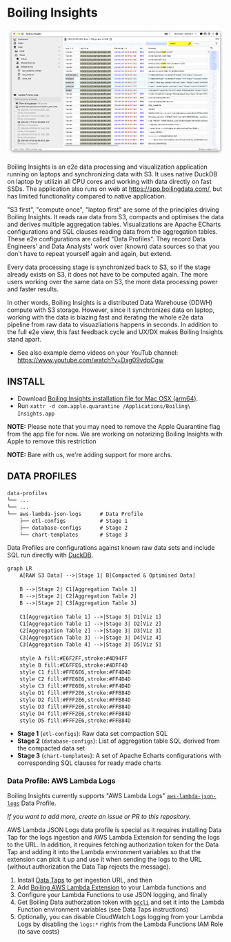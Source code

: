 # Boiling Insights

<p align="center">
  <img src="img/2024-09-11__BoilingInsights_screenshot.png" title="Boiling Insights Example Screenshot">
</p>

Boiling Insights is an e2e data processing and visualization application running on laptops and synchronizing data with S3. It uses native DuckDB on laptop by utilizin all CPU cores and working with data directly on fast SSDs. The application also runs on web at https://app.boilingdata.com/, but has limited functionality compared to native application.

"S3 first", "compute once", "laptop first" are some of the principles driving Boiling Insights. It reads raw data from S3, compacts and optimises the data and derives multiple aggregation tables. Visualizations are Apache ECharts configurations and SQL clauses reading data from the aggregation tables. These e2e configurations are called "Data Profiles". They record Data Engineers' and Data Analysts' work over (known) data sources so that you don't have to repeat yourself again and again, but extend.

Every data processing stage is synchronized back to S3, so if the stage already exists on S3, it does not have to be computed again. The more users working over the same data on S3, the more data processing power and faster results.

In other words, Boiling Insights is a distributed Data Warehouse (DDWH) compute with S3 storage. However, since it synchronizes data on laptop, working with the data is blazing fast and iterating the whole e2e data pipeline from raw data to visuazliations happens in seconds. In addition to the full e2e view, this fast feedback cycle and UX/DX makes Boiling Insights stand apart.

- See also example demo videos on your YouTub channel: https://www.youtube.com/watch?v=Dxg09vdpCgw

## INSTALL

- Download [Boiling Insights installation file for Mac OSX (arm64)](BoilingInsights-0.8.3-arm64.dmg).
- Run `xattr -d com.apple.quarantine /Applications/Boiling\ Insights.app`

**NOTE:** Please note that you may need to remove the Apple Quarantine flag from the app file for now. We are working on notarizing Boiling Insights with Apple to remove this restriction

**NOTE:** Bare with us, we're adding support for more archs.

## DATA PROFILES

```shell
data-profiles
└── ...
└── ...
└── aws-lambda-json-logs      # Data Profile
    ├── etl-configs           # Stage 1
    ├── database-configs      # Stage 2
    └── chart-templates       # Stage 3
```

Data Profiles are configurations against known raw data sets and include SQL run directly with [DuckDB](https://www.duckdb.org/).

```mermaid
graph LR
    A[RAW S3 Data] -->|Stage 1| B[Compacted & Optimised Data]

    B -->|Stage 2| C1[Aggregation Table 1]
    B -->|Stage 2| C2[Aggregation Table 2]
    B -->|Stage 2| C3[Aggregation Table 3]

    C1[Aggregation Table 1] -->|Stage 3| D1[Viz 1]
    C1[Aggregation Table 1] -->|Stage 3| D2[Viz 2]
    C2[Aggregation Table 2] -->|Stage 3| D3[Viz 3]
    C3[Aggregation Table 3] -->|Stage 3| D4[Viz 4]
    C3[Aggregation Table 4] -->|Stage 3| D5[Viz 5]

    style A fill:#E6F2FF,stroke:#4D94FF
    style B fill:#E6FFE6,stroke:#4DFF4D
    style C1 fill:#FFE6E6,stroke:#FF4D4D
    style C2 fill:#FFE6E6,stroke:#FF4D4D
    style C3 fill:#FFE6E6,stroke:#FF4D4D
    style D1 fill:#FFF2E6,stroke:#FFB84D
    style D2 fill:#FFF2E6,stroke:#FFB84D
    style D3 fill:#FFF2E6,stroke:#FFB84D
    style D4 fill:#FFF2E6,stroke:#FFB84D
    style D5 fill:#FFF2E6,stroke:#FFB84D
```

- **Stage 1** (`etl-configs`): Raw data set compaction SQL
- **Stage 2** (`database-configs`): List of aggregation table SQL derived from the compacted data set
- **Stage 3** (`chart-templates`): A set of Apache Echarts configurations with corresponding SQL clauses for ready made charts

### Data Profile: AWS Lambda Logs

Boiling Insights currently supports "AWS Lambda Logs" [`aws-lambda-json-logs`](data-profiles/aws-lambda-json-logs/) Data Profile.

_If you want to add more, create an issue or PR to this repository._

AWS Lambda JSON Logs data profile is special as it requires installing Data Tap for the logs ingestion and AWS Lambda Extension for sending the logs to the URL. In addition, it requires fetching authorization token for the Data Tap and adding it into the Lambda environment variables so that the extension can pick it up and use it when sending the logs to the URL (without authorization the Data Tap rejects the message).

1. Install [Data Taps](https://github.com/boilingdata/data-taps-template) to get ingestion URL, and then
2. Add [Boiling AWS Lambda Extension](https://github.com/dforsber/data-taps-lambda-extension) to your Lambda functions and
3. Configure your Lambda Functions to use JSON logging, and finally
4. Get Boiling Data authorzation token with [`bdcli`](https://github.com/boilingdata/boilingdata-bdcli) and set it into the Lambda Function environment variables (see Data Taps instructions)
5. Optionally, you can disable CloudWatch Logs logging from your Lambda Logs by disabling the `logs:*` rights from the Lambda Functions IAM Role (to save costs)
